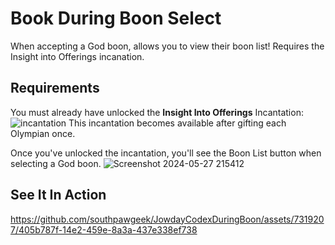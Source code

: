 # Book During Boon Select
When accepting a God boon, allows you to view their boon list! Requires the Insight into Offerings incanation.

## Requirements
You must already have unlocked the **Insight Into Offerings** Incantation:
![incantation](https://github.com/The-Black-Lodge/JowdayBookDuringBoonSelect/assets/7319207/38b2433d-154a-4d89-8934-c1e2e0d322df)
This incantation becomes available after gifting each Olympian once.

Once you've unlocked the incantation, you'll see the Boon List button when selecting a God boon.
![Screenshot 2024-05-27 215412](https://github.com/The-Black-Lodge/JowdayBookDuringBoonSelect/assets/7319207/48a41273-4565-4e48-a541-1078e8141a30)

## See It In Action
https://github.com/southpawgeek/JowdayCodexDuringBoon/assets/7319207/405b787f-14e2-459e-8a3a-437e338ef738
